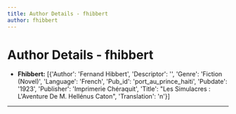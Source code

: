 ```yaml
---
title: Author Details - fhibbert
author: fhibbert
---
```


# Author Details - fhibbert

<ul>
    <li><strong>Fhibbert:</strong> [{'Author': 'Fernand Hibbert', 'Descriptor': '', 'Genre': 'Fiction (Novel)', 'Language': 'French', 'Pub_id': 'port_au_prince_haiti', 'Pubdate': '1923', 'Publisher': 'Imprimerie Chéraquit', 'Title': "Les Simulacres : L'Aventure De M. Hellénus Caton", 'Translation': 'n'}]</li>
</ul>
<hr>